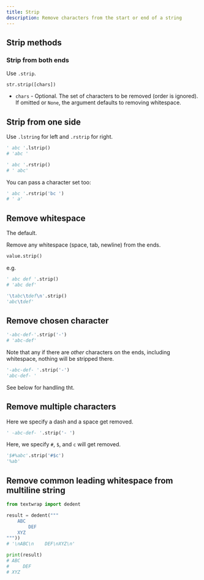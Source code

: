 ```yaml
---
title: Strip
description: Remove characters from the start or end of a string
---
```


## Strip methods

### Strip from both ends

Use `.strip`.

```
str.strip([chars])
```

- `chars` - Optional. The set of characters to be removed (order is ignored). If omitted or `None`, the argument defaults to removing whitespace.

## Strip from one side

Use `.lstring` for left and `.rstrip` for right.

```python
' abc '.lstrip()
# 'abc '
```

```python
' abc '.rstrip()
# ' abc'
```

You can pass a character set too:

```python
' abc '.rstrip('bc ')
# ' a'
```


## Remove whitespace

The default.

Remove any whitespace (space, tab, newline) from the ends.

```python
value.strip()
```

e.g.

```python
' abc def '.strip()
# 'abc def'
```

```python
'\tabc\tdef\n'.strip()
'abc\tdef'
```


## Remove chosen character

```python
'-abc-def-'.strip('-')
# 'abc-def'
```

Note that any if there are _other_ characters on the ends, including whitespace, nothing will be stripped there.

```python
'-abc-def- '.strip('-') 
'abc-def- '
```

See below for handling tht.


## Remove multiple characters

Here we specify a dash and a space get removed.

```python
' -abc-def- '.strip('- ')
```

Here, we specify `#`, `$`, and `c` will get removed.

```python
'$#%abc'.strip('#$c')
'%ab'
```


## Remove common leading whitespace from multiline string

```python
from textwrap import dedent

result = dedent("""
    ABC
        DEF
    XYZ
"""))
# '\nABC\n    DEF\nXYZ\n'

print(result)
# ABC
#     DEF
# XYZ
```

